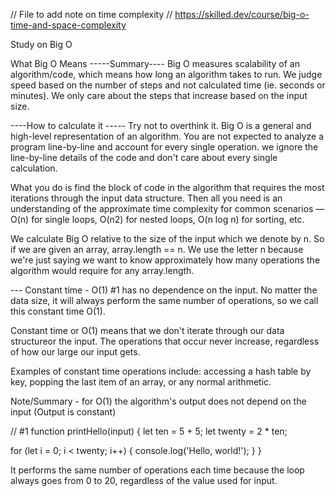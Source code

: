 // File to add note on time complexity
// https://skilled.dev/course/big-o-time-and-space-complexity

Study on Big O 



What Big O Means
-----Summary----
Big O measures scalability of an algorithm/code, which means how long an algorithm takes to run. 
We judge speed based on the number of steps and not calculated time (ie. seconds or minutes).
We only care about the steps that increase based on the input size.

----How to calculate it -----
Try not to overthink it. Big O is a general and high-level representation of an algorithm. You are not expected to analyze a program line-by-line and account for every single operation. we ignore the line-by-line details of the code and don't care about every single calculation.

What you do is find the block of code in the algorithm that requires the most iterations through the input data structure. Then all you need is an understanding of the approximate time complexity for common scenarios — O(n) for single loops, O(n2) for nested loops, O(n log n) for sorting, etc.

We calculate Big O relative to the size of the input which we denote by n. So if we are given an array, array.length == n. We use the letter n because we're just saying we want to know approximately how many operations the algorithm would require for any array.length.

--- Constant time - O(1)
#1 has no dependence on the input. No matter the data size, it will always perform the same number of operations, so we call this constant time O(1). 

Constant time or O(1) means that we don't iterate through our data structureor the input. The operations that occur never increase, regardless of how our large our input gets.

Examples of constant time operations include: accessing a hash table by key, popping the last item of an array, or any normal arithmetic.


Note/Summary - for O(1) the algorithm's output does not depend on the input (Output is constant)

// #1
function printHello(input) {
  let ten = 5 + 5;
  let twenty = 2 * ten;

  for (let i = 0; i < twenty; i++) {
    console.log('Hello, world!');
  }
}

It performs the same number of operations each time because the loop always goes from 0 to 20, regardless of the value used for input.


